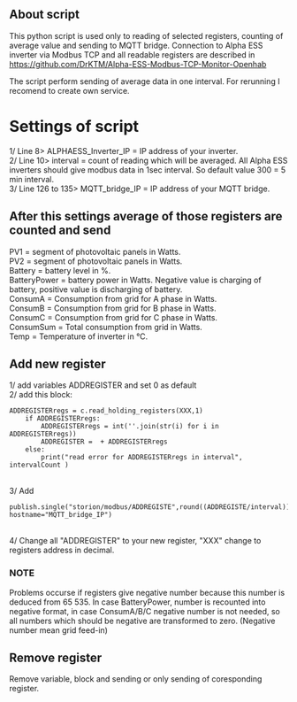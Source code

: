 ## About script
This python script is used only to reading of selected registers, counting of average value and sending to MQTT bridge.
Connection to Alpha ESS inverter via Modbus TCP and all readable registers are described in https://github.com/DrKTM/Alpha-ESS-Modbus-TCP-Monitor-Openhab

The script perform sending of average data in one interval. For rerunning I recomend to create own service.

# Settings of script
1/ Line 8> ALPHAESS_Inverter_IP = IP address of your inverter.
<br />2/ Line 10> interval = count of reading which will be averaged. All Alpha ESS inverters should give modbus data in 1sec interval. So default value 300 = 5 min interval.
<br />3/ Line 126 to 135> MQTT_bridge_IP = IP address of your MQTT bridge.

## After this settings average of those registers are counted and send
PV1 = segment of photovoltaic panels in Watts.
<br />PV2 = segment of photovoltaic panels in Watts.
<br />Battery = battery level in %.
<br />BatteryPower = battery power in Watts. Negative value is charging of battery, positive value is discharging of battery.
<br />ConsumA = Consumption from grid for A phase in Watts.
<br />ConsumB = Consumption from grid for B phase in Watts.
<br />ConsumC = Consumption from grid for C phase in Watts.
<br />ConsumSum = Total consumption from grid in Watts.
<br />Temp = Temperature of inverter in °C.

## Add new register
1/ add variables ADDREGISTER and set 0 as default
<br />2/ add this block:
```
ADDREGISTERregs = c.read_holding_registers(XXX,1)
	if ADDREGISTERregs:
		ADDREGISTERregs = int(''.join(str(i) for i in ADDREGISTERregs))
		ADDREGISTER =  + ADDREGISTERregs
	else:
 		print("read error for ADDREGISTERregs in interval", intervalCount )
```
<br />3/ Add 
```
publish.single("storion/modbus/ADDREGISTE",round((ADDREGISTE/interval)), hostname="MQTT_bridge_IP")
```
<br />4/ Change all "ADDREGISTER" to your new register, "XXX" change to registers address in decimal.

### NOTE
Problems occurse if registers give negative number because this number is deduced from 65 535. In case BatteryPower, number is recounted into negative format, in case ConsumA/B/C negative number is not needed, so all numbers which should be negative are transformed to zero. (Negative number mean grid feed-in)

## Remove register
Remove variable, block and sending or only sending of coresponding register.
